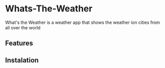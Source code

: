# Whats-The-Weather

What's the Weather is a weather app that shows the weather ion cities from all over the world

## Features

## Instalation
